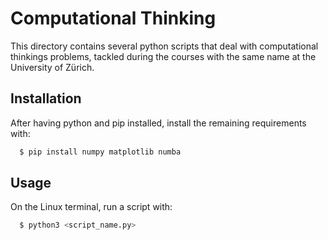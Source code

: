 
# Computational Thinking

This directory contains several python scripts that deal with computational thinkings problems, tackled during the courses with the same name at the University of Zürich.



## Installation

After having python and pip installed, install the remaining requirements with:

```bash
  $ pip install numpy matplotlib numba
```
    
## Usage

On the Linux terminal, run a script with:

```bash
  $ python3 <script_name.py>
```


